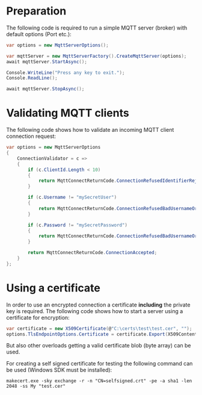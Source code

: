 # Preparation
The following code is required to run a simple MQTT server (broker) with default options (Port etc.):
```csharp
var options = new MqttServerOptions();

var mqttServer = new MqttServerFactory().CreateMqttServer(options);
await mqttServer.StartAsync();

Console.WriteLine("Press any key to exit.");
Console.ReadLine();

await mqttServer.StopAsync();
```

# Validating MQTT clients
The following code shows how to validate an incoming MQTT client connection request:
```csharp
var options = new MqttServerOptions
{
    ConnectionValidator = c =>
    {
        if (c.ClientId.Length < 10)
        {
            return MqttConnectReturnCode.ConnectionRefusedIdentifierRejected;
        }

        if (c.Username != "mySecretUser")
        {
            return MqttConnectReturnCode.ConnectionRefusedBadUsernameOrPassword;
        }

        if (c.Password != "mySecretPassword")
        {
            return MqttConnectReturnCode.ConnectionRefusedBadUsernameOrPassword;
        }

        return MqttConnectReturnCode.ConnectionAccepted;
    }
};
```

# Using a certificate
In order to use an encrypted connection a certificate __including__ the private key is required. The following code shows how to start a server using a certificate for encryption:
```csharp
var certificate = new X509Certificate(@"C:\certs\test\test.cer", "");
options.TlsEndpointOptions.Certificate = certificate.Export(X509ContentType.Cert);
```

But also other overloads getting a valid certificate blob (byte array) can be used.

For creating a self signed certificate for testing the following command can be used (Windows SDK must be installed):

`makecert.exe -sky exchange -r -n "CN=selfsigned.crt" -pe -a sha1 -len 2048 -ss My "test.cer"`
